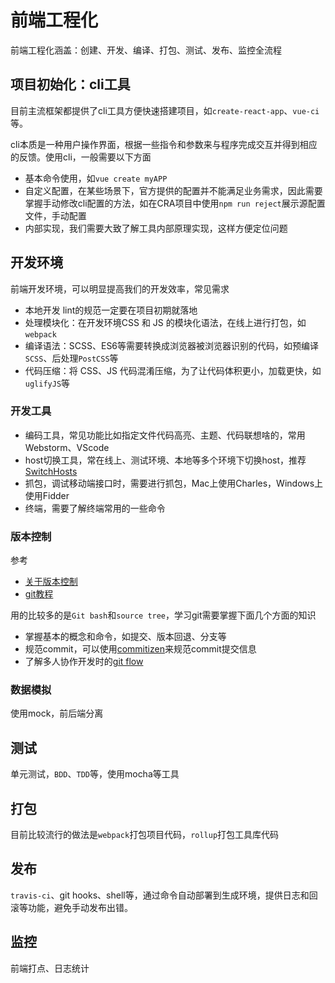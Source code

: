 前端工程化
===

前端工程化涵盖：创建、开发、编译、打包、测试、发布、监控全流程

## 项目初始化：cli工具
目前主流框架都提供了cli工具方便快速搭建项目，如`create-react-app`、`vue-ci`等。

cli本质是一种用户操作界面，根据一些指令和参数来与程序完成交互并得到相应的反馈。使用cli，一般需要以下方面
* 基本命令使用，如`vue create myAPP`
* 自定义配置，在某些场景下，官方提供的配置并不能满足业务需求，因此需要掌握手动修改cli配置的方法，如在CRA项目中使用`npm run reject`展示源配置文件，手动配置
* 内部实现，我们需要大致了解工具内部原理实现，这样方便定位问题

## 开发环境
前端开发环境，可以明显提高我们的开发效率，常见需求
* 本地开发 lint的规范一定要在项目初期就落地
* 处理模块化：在开发环境CSS 和 JS 的模块化语法，在线上进行打包，如`webpack`
* 编译语法：SCSS、ES6等需要转换成浏览器被浏览器识别的代码，如预编译`SCSS`、后处理`PostCSS`等
* 代码压缩：将 CSS、JS 代码混淆压缩，为了让代码体积更小，加载更快，如`uglifyJS`等

### 开发工具
* 编码工具，常见功能比如指定文件代码高亮、主题、代码联想啥的，常用Webstorm、VScode
* host切换工具，常在线上、测试环境、本地等多个环境下切换host，推荐[SwitchHosts](https://github.com/oldj/SwitchHosts)
* 抓包，调试移动端接口时，需要进行抓包，Mac上使用Charles，Windows上使用Fidder
* 终端，需要了解终端常用的一些命令

### 版本控制
参考
* [关于版本控制](https://git-scm.com/book/zh/v2/%E8%B5%B7%E6%AD%A5-%E5%85%B3%E4%BA%8E%E7%89%88%E6%9C%AC%E6%8E%A7%E5%88%B6)
* [git教程](https://www.liaoxuefeng.com/wiki/896043488029600)


用的比较多的是`Git bash`和`source tree`，学习git需要掌握下面几个方面的知识
* 掌握基本的概念和命令，如提交、版本回退、分支等
* 规范commit，可以使用[commitizen](https://www.npmjs.com/package/commitizen)来规范commit提交信息
* 了解多人协作开发时的[git flow](https://www.git-tower.com/learn/git/ebook/cn/command-line/advanced-topics/git-flow)

### 数据模拟
使用mock，前后端分离

## 测试
单元测试，`BDD`、`TDD`等，使用mocha等工具

## 打包

目前比较流行的做法是`webpack`打包项目代码，`rollup`打包工具库代码

## 发布
`travis-ci`、git hooks、shell等，通过命令自动部署到生成环境，提供日志和回滚等功能，避免手动发布出错。


## 监控
前端打点、日志统计
